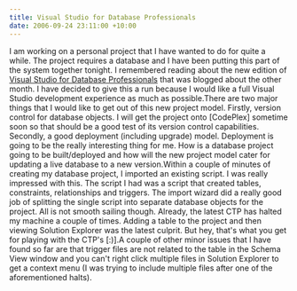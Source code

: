 ```yaml
---
title: Visual Studio for Database Professionals
date: 2006-09-24 23:11:00 +10:00
---
```


I am working on a personal project that I have wanted to do for quite a while. The project requires a database and I have been putting this part of the system together tonight. I remembered reading about the new edition of [Visual Studio for Database Professionals][0] that was blogged about the other month. I have decided to give this a run because I would like a full Visual Studio development experience as much as possible.There are two major things that I would like to get out of this new project model. Firstly, version control for database objects. I will get the project onto [CodePlex] sometime soon so that should be a good test of its version control capabilities. Secondly, a good deployment (including upgrade) model. Deployment is going to be the really interesting thing for me. How is a database project going to be built/deployed and how will the new project model cater for updating a live database to a new version.Within a couple of minutes of creating my database project, I imported an existing script. I was really impressed with this. The script I had was a script that created tables, constraints, relationships and triggers. The import wizard did a really good job of splitting the single script into separate database objects for the project. All is not smooth sailing though. Already, the latest CTP has halted my machine a couple of times. Adding a table to the project and then viewing Solution Explorer was the latest culprit. But hey, that's what you get for playing with the CTP's [:)].A couple of other minor issues that I have found so far are that trigger files are not related to the table in the Schema View window and you can't right click multiple files in Solution Explorer to get a context menu (I was trying to include multiple files after one of the aforementioned halts).

[0]: http://msdn.microsoft.com/vstudio/teamsystem/products/dbpro/
